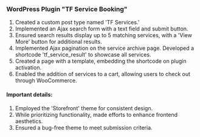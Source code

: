 ### WordPress Plugin "TF Service Booking"

1. Created a custom post type named 'TF Services.'
2. Implemented an Ajax search form with a text field and submit button.
3. Ensured search results display up to 5 matching services, with a 'View More' button for additional results.
4. Implemented Ajax pagination on the service archive page.
Developed a shortcode 'tf_service_result' to showcase all services.
5. Created a page with a template, embedding the shortcode on plugin activation.
6. Enabled the addition of services to a cart, allowing users to check out through WooCommerce.

#### Important details:
1. Employed the 'Storefront' theme for consistent design.
2. While prioritizing functionality, made efforts to enhance frontend aesthetics.
3. Ensured a bug-free theme to meet submission criteria.